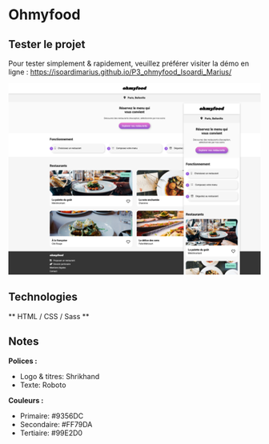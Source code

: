 # Ohmyfood

## Tester le projet

Pour tester simplement & rapidement, veuillez préférer visiter la démo en ligne : https://isoardimarius.github.io/P3_ohmyfood_Isoardi_Marius/  

![apercu du site](src/img/screenshot.png)

## Technologies

** HTML / CSS / Sass **

## Notes

**Polices :**
- Logo & titres: Shrikhand
- Texte: Roboto

**Couleurs :**
- Primaire: #9356DC
- Secondaire: #FF79DA
- Tertiaire: #99E2D0





